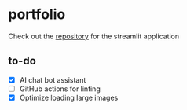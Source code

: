 # portfolio

Check out the [repository](https://github.com/BallenAlain/portfolio-streamlit-app) for the streamlit application

## to-do

- [x] AI chat bot assistant
- [ ] GitHub actions for linting
- [x] Optimize loading large images
